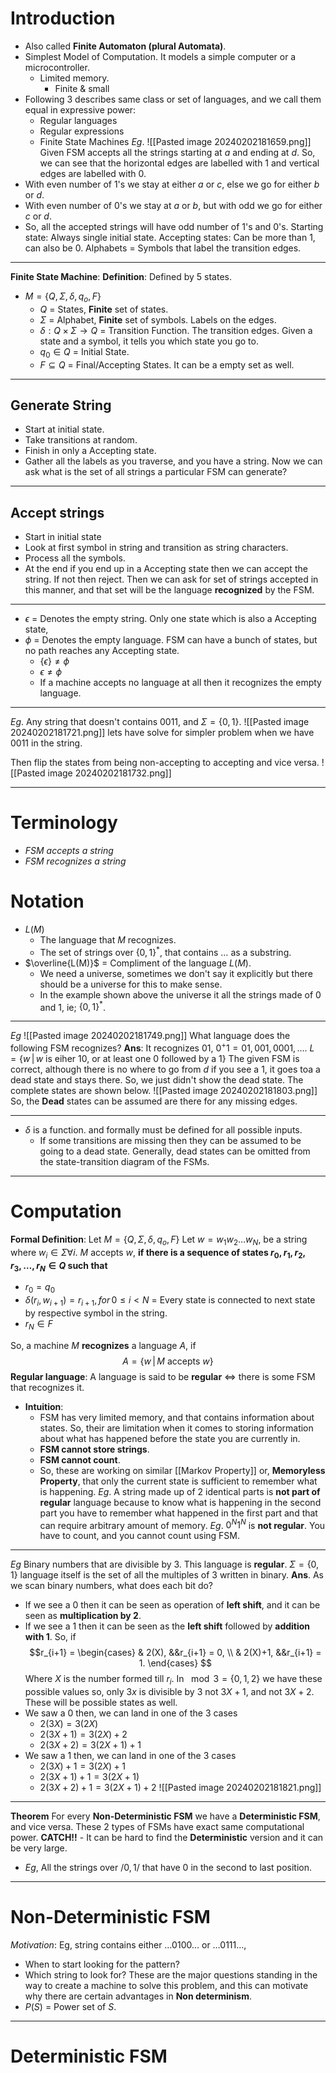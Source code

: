 # Introduction

- Also called **Finite Automaton (plural Automata)**.
- Simplest Model of Computation. It models a simple computer or a microcontroller.
	- Limited memory.
		- Finite & small
- Following $3$ describes same class or set of languages, and we call them equal in expressive power:
	- Regular languages
	- Regular expressions
	- Finite State Machines
*Eg*. 
![[Pasted image 20240202181659.png]]
Given FSM accepts all the strings starting at $a$ and ending at $d$. So, we can see that the horizontal edges are labelled with $1$ and vertical edges are labelled with $0$.
- With even number of $1$'s we stay at either $a$ or $c$, else we go for either $b$ or $d$.
- With even number of $0$'s we stay at $a$ or $b$, but with odd we go for either $c$ or $d$.
- So, all the accepted strings will have odd number of $1$'s and $0$'s.
Starting state: Always single initial state.
Accepting states: Can be more than 1, can also be $0$.
Alphabets = Symbols that label the transition edges.
***
**Finite State Machine**:
**Definition**: Defined by $5$ states.
- $M = \{Q, \Sigma, \delta, q_o, F\}$
	- $Q$ = States, **Finite** set of states.
	- $\Sigma$ = Alphabet, **Finite** set of symbols. Labels on the edges.
	- $\delta: Q \times \Sigma \to Q$ = Transition Function. The transition edges. Given a state and a symbol, it tells you which state you go to.
	- $q_0 \in Q$ = Initial State.
	- $F \subseteq Q$ = Final/Accepting States. It can be a empty set as well.
***
## Generate String
- Start at initial state.
- Take transitions at random.
- Finish in only a Accepting state.
- Gather all the labels as you traverse, and you have a string.
Now we can ask what is the set of all strings a particular FSM can generate?
***
## Accept strings
- Start in initial state
- Look at first symbol in string and transition as string characters.
- Process all the symbols.
- At the end if you end up in a Accepting state then we can accept the string. If not then reject.
Then we can ask for set of strings accepted in this manner, and that set will be the language **recognized** by the FSM.
***
- $\epsilon$ = Denotes the empty string. Only one state which is also a Accepting state, 
- $\phi$ = Denotes the empty language. FSM can have a bunch of states, but no path reaches any Accepting state.
	- $\{\epsilon\} \neq \phi$
	- $\epsilon \neq \phi$
	- If a machine accepts no language at all then it recognizes the empty language.
***
*Eg*. Any string that doesn't contains $0011$, and $\Sigma = \{0, 1\}$.
![[Pasted image 20240202181721.png]]
lets have solve for simpler problem when we have $0011$ in the string.

Then flip the states from being non-accepting to accepting and vice versa.
![[Pasted image 20240202181732.png]]
***
# Terminology
- *FSM accepts a string*
- *FSM recognizes a string*
# Notation
- $L(M)$
	- The language that $M$ recognizes.
	- The set of strings over $\{0, 1\}^*$, that contains $\dots$ as a substring.
- $\overline{L(M)}$ = Compliment of the language $L(M)$.
	- We need a universe, sometimes we don't say it explicitly but there should be a universe for this to make sense.
	- In the example shown above the universe it all the strings made of $0$ and $1$, ie; $\{0,1\}^*$.
***
*Eg* 
![[Pasted image 20240202181749.png]]
What language does the following FSM recognizes?
**Ans**: It recognizes $01$, $0^+1 = 01, 001, 0001, \dots$.
$L = \{w \, | \, w \text{ is eiher 10, or at least one 0 followed by a 1}\}$
The given FSM is correct, although there is no where to go from $d$ if you see a $1$, it goes toa a dead state and stays there. So, we just didn't show the dead state. The complete states are shown below.
![[Pasted image 20240202181803.png]]
So, the **Dead** states can be assumed are there for any missing edges.
***
- $\delta$ is a function. and formally must be defined for all possible inputs.
	- If some transitions are missing then they can be assumed to be going to a dead state. Generally, dead states can be omitted from the state-transition diagram of the FSMs.
***
# Computation

**Formal Definition**:
Let   $M = \{Q, \Sigma, \delta, q_o, F\}$
Let $w = w_1w_2\dots w_N$, be a string where $w_i \in \Sigma \forall i$.
$M$ accepts $w$, **if there is a sequence of states $r_0, r_1, r_2, r_3, \dots , r_N \in Q$ such that**
- $r_0 = q_0$
- $\delta(r_i, w_{i+1}) = r_{i+1}, for \, 0 \leq i \lt N$ = Every state is connected to next state by respective symbol in the string. 
- $r_N \in F$ 

So, a machine $M$ **recognizes** a language $A$, if $$A = \{w \, | \,  M \text{ accepts } w\}$$
**Regular language**: A language is said to be **regular** $\iff$ there is some FSM that recognizes it.
- **Intuition**:
	- FSM has very limited memory, and that contains information about states. So, their are limitation when it comes to storing information about what has happened before the state you are currently in.
	- **FSM cannot store strings**.
	- **FSM cannot count**.
	- So, these are working on similar [[Markov Property]] or, **Memoryless Property**, that only the current state is sufficient to remember what is happening.
*Eg*. A string made up of $2$ identical parts is **not part of regular** language because to know what is happening in the second part you have to remember what happened in the first part and that can require arbitrary amount of memory.
*Eg*. $0^N1^N$ is **not regular**. You have to count, and you cannot count using FSM.
***
*Eg* Binary numbers that are divisible by $3$.
This language is **regular**.
$\Sigma = \{0, 1\}$
language itself is the set of all the multiples of $3$ written in binary.
**Ans**.
As we scan binary numbers, what does each bit do?
- If we see a $0$ then it can be seen as operation of **left shift**, and it can be seen as **multiplication by $2$**.
- If we see a $1$ then it can be seen as the **left shift** followed by **addition with 1**.
So, if $$r_{i+1} = 
\begin{cases}
& 2(X), &&r_{i+1} = 0, \\
& 2(X)+1, &&r_{i+1} = 1.
\end{cases}
$$
Where $X$ is the number formed till $r_i$.
In $\mod 3 = \{0, 1, 2\}$ we have these possible values so, only $3x$ is divisible by $3$ not $3X+1$, and not $3X+2$. These will be possible states as well.
- We saw a $0$ then, we can land in one of the $3$ cases
	- $2(3X) = 3(2X)$
	- $2(3X+1) = 3(2X)+2$
	- $2(3X+2) = 3(2X+1)+1$
- We saw a $1$ then, we can land in one of the $3$ cases
	- $2(3X)+1 = 3(2X)+1$
	- $2(3X+1)+1 = 3(2X+1)$
	- $2(3X+2)+1 = 3(2X+1)+2$
![[Pasted image 20240202181821.png]]
***













**Theorem** For every **Non-Deterministic FSM** we have a **Deterministic FSM**, and vice versa.
These $2$ types of FSMs have exact same computational power.
**CATCH!!** - It can be hard to find the **Deterministic** version and it can be very large.
- *Eg*, All the strings over $/{0, 1/}$ that have $0$ in the second to last position.
***
# Non-Deterministic FSM

*Motivation*: Eg, string contains either $\dots 0100 \dots$ or $\dots 0111\dots$,
- When to start looking for the pattern?
- Which string to look for?
These are the major questions standing in the way to create a machine to solve this problem, and this can motivate why there are certain advantages in **Non determinism**.
- $P(S)$ = Power set of $S$.

***
# Deterministic FSM